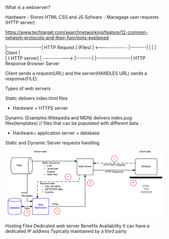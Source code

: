 What is a webserver?

Hardware - 
Stores HTML CSS and JS
Sofware - 
Managage user requests (HTTP server)


https://www.techtarget.com/searchnetworking/feature/12-common-network-protocols-and-their-functions-explained


|-----------------|   HTTP Request
|   (Files)       | <------------- |--------|
|                 |                | Client |  
|  ( HTTP server) | ------------>  |--------|
|-----------------|  HTTP Response    Browser
   Server

Client sends a request(URL) and the server(HANDLES URL) sends a response(FILE). 

Types of web servers

Static 
delivers index.html files 
 - Hardware + HTTPS server

Dynamic (Examples:Wikepedia and MDN)
delivers  index.pug files(templates) // files that can be populated with different data
- Hardware+ application server + database

Static and Dynamic Server requests handling

![alt text](web_application_with_html_and_steps_image_from_mdn.png)


Hosting Files 
    Dedicated web server 
        Benefits 
            Availability 
            It can have a dedicated IP address
            Typically maintained by a third party 

